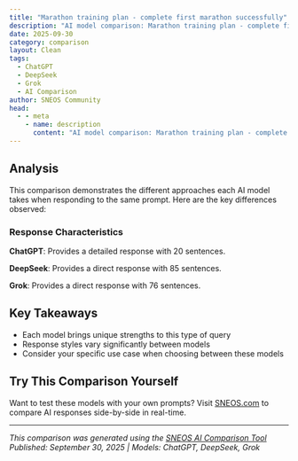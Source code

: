 ```yaml
---
title: "Marathon training plan - complete first marathon successfully"
description: "AI model comparison: Marathon training plan - complete first marathon successfully..."
date: 2025-09-30
category: comparison
layout: Clean
tags:
  - ChatGPT
  - DeepSeek
  - Grok
  - AI Comparison
author: SNEOS Community
head:
  - - meta
    - name: description
      content: "AI model comparison: Marathon training plan - complete first marathon successfully..."
---
```


<ChatComparison
  title="Marathon training plan - complete first marathon successfully"
  prompt="Marathon training plan - complete first marathon successfully"
  :responses='{
    "ChatGPT": "Certainly! Here\u2019s a comprehensive 16-week marathon training plan designed for first-time marathoners aiming to complete their first marathon successfully. The focus is on building endurance gradually, preventing injury, and preparing you both physically and mentally for race day.\n\n---\n\n### Beginner Marathon Training Plan (16 Weeks)\n\n#### Key Guidelines:\n- **Run days**: Focus on easy pace (conversational pace).\n- **Long runs**: Gradually increase distance to build endurance.\n- **Rest days**: Crucial for recovery.\n- **Cross-training (XT)**: Low-impact aerobic exercise like cycling, swimming, or elliptical.\n- **Strength training**: Optional 1-2 times per week; focus on core and legs.\n- **Listen to your body**: Avoid injury by resting or modifying as needed.\n- **Hydrate and fuel properly**: Practice race nutrition during long runs.\n\n---\n\n### Weekly Schedule Template\n\n| Day       | Workout                            |\n|-----------|----------------------------------|\n| Monday    | Rest or cross-training            |\n| Tuesday   | Easy run \u002B optional strength     |\n| Wednesday | Mid-distance run (moderate pace) |\n| Thursday  | Easy run or cross-training        |\n| Friday    | Rest                           |\n| Saturday  | Long run (gradually increasing)   |\n| Sunday    | Recovery run or rest              |\n\n---\n\n### Detailed 16-Week Plan\n\n| Week | Mon       | Tue               | Wed            | Thu               | Fri      | Sat (Long Run) | Sun (Recovery)           |\n|-------|------------|-------------------|----------------|-------------------|----------|----------------|-------------------------|\n| 1     | Rest       | 3 miles easy      | 2 miles easy    | 3 miles easy      | Rest     | 4 miles       | 2 miles or rest          |\n| 2     | Rest/XT    | 3 miles easy      | 2 miles easy    | 3 miles easy      | Rest     | 5 miles       | 2 miles or rest          |\n| 3     | Rest       | 3 miles easy      | 3 miles easy    | 3 miles easy      | Rest     | 6 miles       | 3 miles or rest          |\n| 4     | Rest/XT    | 3 miles easy      | 3 miles easy    | 3 miles easy      | Rest     | 7 miles       | 3 miles or rest          |\n| 5     | Rest       | 4 miles easy      | 3 miles easy    | 4 miles easy      | Rest     | 8 miles       | 3 miles or rest          |\n| 6     | Rest/XT    | 4 miles easy      | 3 miles easy    | 4 miles easy      | Rest     | 9 miles       | 3 miles or rest          |\n| 7     | Rest       | 4 miles easy      | 4 miles easy    | 4 miles easy      | Rest     | 10 miles      | 3 miles or rest          |\n| 8     | Rest/XT    | 4 miles easy      | 4 miles easy    | 4 miles easy      | Rest     | 11 miles      | 3 miles or rest          |\n| 9     | Rest       | 5 miles easy      | 4 miles easy    | 5 miles easy      | Rest     | 12 miles      | 3 miles or rest          |\n| 10    | Rest/XT    | 5 miles easy      | 4 miles easy    | 5 miles easy      | Rest     | 13 miles      | 3 miles or rest          |\n| 11    | Rest       | 5 miles easy      | 5 miles easy    | 5 miles easy      | Rest     | 14 miles      | 3 miles or rest          |\n| 12    | Rest/XT    | 5 miles easy      | 5 miles easy    | 5 miles easy      | Rest     | 15 miles      | 3 miles or rest          |\n| 13    | Rest       | 4 miles easy      | 4 miles easy    | 4 miles easy      | Rest     | 12 miles      | 3 miles or rest          |\n| 14    | Rest/XT    | 4 miles easy      | 3 miles easy    | 4 miles easy      | Rest     | 8 miles       | 3 miles or rest          |\n| 15    | Rest       | 3 miles easy      | 2 miles easy    | 3 miles easy      | Rest     | 6 miles       | 2 miles or rest          |\n| 16    | Rest       | 2 miles easy      | Rest           | Rest              | Rest     | Race Day! 26.2 miles  | Rest                 |\n\n---\n\n### Additional Tips:\n\n- **Pace:** Keep most runs at a comfortable conversational pace.\n- **Long runs:** Practice race-day nutrition (gels, hydration) during these runs.\n- **Cross-training:** Helps aerobic fitness while reducing injury risk.\n- **Taper:** Last 2-3 weeks reduce mileage to let body recover and gain strength.\n- **Shoes and gear:** Use proper running shoes and replace if worn out.\n- **Race day:** Start slow, hydrate often, and maintain steady pacing.\n\n---\n\nIf you want, I can help tailor this plan to your current fitness level, weekly availability, or specific goals. Good luck with your marathon training!",
    "DeepSeek": "Of course! Congratulations on taking on the incredible challenge of your first marathon. This is about more than just running; it\u0027s about dedication, perseverance, and a transformative journey.\n\nThis plan is designed for a beginner who can currently run about 3-4 miles comfortably. The goal is simple and powerful: **to cross the finish line healthy, strong, and with a smile.**\n\n### **Core Principles for Success**\n\n1.  **Consistency Over Speed:** The single most important factor is showing up for your runs, especially the long runs. Don\u0027t worry about your pace on most days.\n2.  **The Long Run is Sacred:** This is the cornerstone of marathon training. It builds endurance, mental toughness, and teaches your body to burn fat for fuel.\n3.  **Listen to Your Body:** Distinguish between discomfort (normal) and pain (a warning sign). It\u0027s better to take an extra rest day than to push through an injury.\n4.  **Respect the Taper:** The last 3 weeks are for recovery and storing energy. You will feel sluggish and doubt your training. **Trust the process.**\n\n---\n\n### **The 20-Week Beginner Marathon Plan**\n\nThis plan assumes a base of 3-4 miles. If you\u0027re not there yet, spend 4-6 weeks building up to that point before starting.\n\n**Key for Workouts:**\n*   **Easy Pace:** A comfortable, conversational pace. You could speak in full sentences.\n*   **Cross-Train (XT):** 30-45 minutes of low-impact exercise like cycling, swimming, elliptical, or strength training.\n*   **Rest:** Genuine rest. Your body repairs and gets stronger on these days.\n*   **Long Run (LR):** Always done at an easy, manageable pace.\n\n| Week | Monday | Tuesday | Wednesday | Thursday | Friday | Saturday | Sunday | **Total ~Mileage** |\n| :--- | :--- | :--- | :--- | :--- | :--- | :--- | :--- | :--- |\n| **1** | Rest | 3 mi Easy | 30 min XT | 3 mi Easy | Rest | 4 mi LR | Rest or Walk | **10 mi** |\n| **2** | Rest | 3 mi Easy | 30 min XT | 3 mi Easy | Rest | 5 mi LR | Rest or Walk | **11 mi** |\n| **3** | Rest | 3 mi Easy | 30 min XT | 3 mi Easy | Rest | 6 mi LR | Rest or Walk | **12 mi** |\n| **4** | Rest | 3 mi Easy | 30 min XT | 3 mi Easy | Rest | 4 mi LR | Rest or Walk | **10 mi** |\n| **5** | Rest | 3 mi Easy | 30 min XT | 3 mi Easy | Rest | 7 mi LR | Rest or Walk | **13 mi** |\n| **6** | Rest | 3 mi Easy | 30 min XT | 3 mi Easy | Rest | 8 mi LR | Rest or Walk | **14 mi** |\n| **7** | Rest | 3 mi Easy | 30 min XT | 3 mi Easy | Rest | 9 mi LR | Rest or Walk | **15 mi** |\n| **8** | Rest | 3 mi Easy | 30 min XT | 3 mi Easy | Rest | 6 mi LR | Rest or Walk | **12 mi** |\n| **9** | Rest | 4 mi Easy | 40 min XT | 4 mi Easy | Rest | 10 mi LR | Rest or Walk | **18 mi** |\n| **10**| Rest | 4 mi Easy | 40 min XT | 4 mi Easy | Rest | 11 mi LR | Rest or Walk | **19 mi** |\n| **11**| Rest | 4 mi Easy | 40 min XT | 4 mi Easy | Rest | 12 mi LR | Rest or Walk | **20 mi** |\n| **12**| Rest | 4 mi Easy | 40 min XT | 4 mi Easy | Rest | 8 mi LR | Rest or Walk | **16 mi** |\n| **13**| Rest | 4 mi Easy | 40 min XT | 4 mi Easy | Rest | 14 mi LR | Rest or Walk | **22 mi** |\n| **14**| Rest | 5 mi Easy | 45 min XT | 5 mi Easy | Rest | 16 mi LR | Rest or Walk | **26 mi** |\n| **15**| Rest | 5 mi Easy | 45 min XT | 5 mi Easy | Rest | 18 mi LR | Rest or Walk | **28 mi** |\n| **16**| Rest | 5 mi Easy | 45 min XT | 5 mi Easy | Rest | **20 mi LR** | Rest or Walk | **30 mi** |\n| **17**| Rest | 4 mi Easy | 30 min XT | 4 mi Easy | Rest | 12 mi LR | Rest or Walk | **20 mi** |\n| **18**| Rest | 3 mi Easy | 30 min XT | 3 mi Easy | Rest | 8 mi LR | Rest or Walk | **14 mi** |\n| **19**| Rest | 3 mi Easy | 20 min XT | 2 mi Easy | Rest | 4 mi LR | Rest | **9 mi** |\n| **20**| Rest | 2 mi Easy | Rest | 20 min Walk | Rest | **MARATHON!** | **CELEBRATE!** | **26.2 mi** |\n\n---\n\n### **Essential Components of Your Training**\n\n#### **1. Nutrition \u0026 Hydration: Fueling the Engine**\n*   **Daily:** Focus on a balanced diet rich in complex carbs (whole grains, oats, sweet potatoes), lean protein (chicken, fish, beans), and healthy fats (avocado, nuts).\n*   **Before Long Runs:** Eat a familiar, carb-based meal 2-3 hours before. A bagel with peanut butter or oatmeal with a banana are great options.\n*   **During Long Runs:** This is non-negotiable. You must practice your race-day fuel. Start taking in nutrition around 45-60 minutes in, and then every 30-45 minutes after.\n    *   **Options:** Energy gels, chews, sports beans, or even real food like dried fruit.\n    *   **Hydration:** Drink water or a sports drink consistently throughout your run. Don\u0027t wait until you\u0027re thirsty.\n*   **Recovery:** Within 30-60 minutes after a long run, consume a mix of protein and carbs (e.g., chocolate milk, a recovery shake, yogurt with fruit).\n\n#### **2. Strength Training \u0026 Injury Prevention**\n*   **Focus:** Core strength (planks, bridges), glutes, hips, and legs (bodyweight squats, lunges).\n*   **Frequency:** 2 times per week on your cross-training days is ideal.\n*   **Why:** Strong supporting muscles improve running form and prevent overuse injuries (like IT Band Syndrome or Runner\u0027s Knee).\n\n#### **3. The All-Important Gear**\n*   **Shoes:** Go to a specialty running store for a gait analysis. Do your long runs in the shoes you plan to race in. Buy them a few weeks before race day to break them in.\n*   **Clothing:** Wear technical, moisture-wicking fabrics (no cotton!). Practice your long runs in the exact outfit (shorts, shirt, socks) you plan to race in.\n*   **Other:** A hydration belt or vest for long runs, Body Glide (to prevent chafing), and a running watch or phone app to track your miles.\n\n#### **4. The Mental Game**\n*   **Break It Down:** Don\u0027t think \u002226.2 miles.\u0022 Think \u0022just the next mile,\u0022 or \u0022just to the next aid station.\u0022\n*   **Have a Mantra:** A simple phrase like \u0022You are strong,\u0022 or \u0022Relax and run,\u0022 can pull you through tough moments.\n*   **Visualize Success:** Picture yourself feeling strong in the final miles and crossing the finish line.\n\n---\n\n### **Race Week \u0026 Race Day Plan**\n\n**The Week Before (Taper):**\n*   You\u0027re done with hard training. Focus on sleep, hydration, and carb-loading (increasing carb intake while reducing fat/fiber).\n*   Lay out all your gear, pin your bib on your shirt, and plan how you\u0027re getting to the start.\n\n**Race Day:**\n*   **Breakfast:** Eat the same breakfast you practiced before your long runs, 2-3 hours before the start.\n*   **Gear:** Wear your tried-and-tested outfit. Use Body Glide everywhere things might rub.\n*   **Pacing:** **START SLOW.** The biggest beginner mistake is going out too fast with all the adrenaline. Your first few miles should feel *too easy*. You can always speed up later.\n*   **The Race Plan:**\n    *   **Miles 1-10:** Hold back. Enjoy the scenery. Stick to your planned pace.\n    *   **Miles 11-20:** Settle in. This is where your training pays off. Take your walk breaks at aid stations if you need to.\n    *   **Miles 21-26.2:** This is the mental battle. Dig deep. Use your mantra. Remember why you started. Smile\u2014it tricks your brain into feeling better!\n*   **After the Finish:** Keep moving slowly. Get your post-race food and water. Put on warm, dry clothes.",
    "Grok": "Creating a marathon training plan to complete your first marathon successfully requires a structured approach tailored to your fitness level, goals, and timeline. Below is a general 16-week training plan for a beginner runner aiming to finish their first marathon (26.2 miles/42.2 km). This plan assumes you can already run 3-5 miles (5-8 km) comfortably a few times a week. If you\u2019re starting from scratch, you may need a longer plan (20-24 weeks) to build a base.\n\n### Key Principles for First-Time Marathoners\n1. **Goal**: Focus on finishing the race, not a specific time. Build endurance and stay injury-free.\n2. **Gradual Progression**: Increase mileage slowly (no more than 10% per week) to avoid injury.\n3. **Rest and Recovery**: Include rest days and easy runs to allow your body to adapt.\n4. **Cross-Training**: Add strength training or low-impact activities (cycling, swimming) to improve overall fitness.\n5. **Nutrition \u0026 Hydration**: Practice fueling and hydration strategies during long runs to prepare for race day.\n6. **Listen to Your Body**: If you feel pain or excessive fatigue, rest or adjust the plan.\n\n### 16-Week Marathon Training Plan\n- **Weekly Mileage**: Starts at around 15-20 miles and peaks at 35-40 miles.\n- **Long Run**: Builds up to 20 miles (some plans go to 22, but 20 is often enough for beginners to avoid burnout).\n- **Pace**: Run at a conversational pace (you should be able to talk without gasping) for most runs, especially long runs.\n- **Rest Days**: Essential for recovery\u2014don\u2019t skip them!\n\n#### Weekly Structure Overview\n- **Monday**: Rest or cross-training (e.g., yoga, cycling)\n- **Tuesday**: Easy run\n- **Wednesday**: Easy run or cross-training\n- **Thursday**: Easy run or tempo run (faster pace for shorter distance)\n- **Friday**: Rest or light cross-training\n- **Saturday**: Long run (build endurance)\n- **Sunday**: Easy run or recovery run\n\n#### Detailed 16-Week Plan\n*Note: Mileages are approximate and can be adjusted based on your starting point or comfort level. All runs should be at an easy, conversational pace unless specified.*\n\n| Week | Mon       | Tue      | Wed      | Thu      | Fri      | Sat (Long Run) | Sun      | Total Miles |\n|------|-----------|----------|----------|----------|----------|----------------|----------|-------------|\n| 1    | Rest      | 3 mi     | 3 mi     | 3 mi     | Rest     | 6 mi           | 3 mi     | 18          |\n| 2    | Rest      | 3 mi     | 4 mi     | 3 mi     | Rest     | 8 mi           | 3 mi     | 21          |\n| 3    | Rest      | 4 mi     | 4 mi     | 4 mi     | Rest     | 10 mi          | 3 mi     | 25          |\n| 4    | Rest      | 4 mi     | 5 mi     | 4 mi     | Rest     | 12 mi          | 3 mi     | 28          |\n| 5    | Rest      | 5 mi     | 5 mi     | 5 mi     | Rest     | 10 mi          | 4 mi     | 29          |\n| 6    | Rest      | 5 mi     | 6 mi     | 5 mi     | Rest     | 14 mi          | 4 mi     | 34          |\n| 7    | Rest      | 6 mi     | 6 mi     | 6 mi     | Rest     | 16 mi          | 4 mi     | 38          |\n| 8    | Rest      | 6 mi     | 7 mi     | 6 mi     | Rest     | 18 mi          | 4 mi     | 41          |\n| 9    | Rest      | 6 mi     | 7 mi     | 6 mi     | Rest     | 14 mi          | 5 mi     | 38          |\n| 10   | Rest      | 7 mi     | 8 mi     | 7 mi     | Rest     | 20 mi          | 5 mi     | 47          |\n| 11   | Rest      | 7 mi     | 8 mi     | 7 mi     | Rest     | 16 mi          | 5 mi     | 43          |\n| 12   | Rest      | 8 mi     | 9 mi     | 8 mi     | Rest     | 22 mi          | 5 mi     | 52          |\n| 13   | Rest      | 8 mi     | 9 mi     | 8 mi     | Rest     | 16 mi          | 6 mi     | 47          |\n| 14   | Rest      | 8 mi     | 10 mi    | 8 mi     | Rest     | 20 mi          | 6 mi     | 52          |\n| 15   | Rest      | 6 mi     | 8 mi     | 6 mi     | Rest     | 12 mi          | 4 mi     | 36          |\n| 16   | Rest      | 4 mi     | 3 mi     | 2 mi     | Rest     | **Marathon!**  | Rest     | 35\u002B         |\n\n### Additional Notes on the Plan\n1. **Taper (Weeks 15-16)**: The last 2-3 weeks involve reduced mileage to let your body recover and peak for race day. Don\u2019t skip the taper\u2014it\u2019s crucial for feeling fresh.\n2. **Long Runs**: These are the backbone of marathon training. Practice race-day nutrition (gels, bars, or whatever you\u2019ll use) and hydration during runs over 10 miles. Aim to run on varied terrain if your race has hills.\n3. **Cross-Training**: If you\u2019re feeling sore, replace an easy run with cycling, swimming, or walking to reduce impact.\n4. **Pace Work (Optional)**: If you want to add variety, include a tempo run (a comfortably hard pace for 3-5 miles) on Thursdays starting Week 6.\n5. **Rest Days**: Use these for stretching, foam rolling, or light yoga to aid recovery.\n\n### Race Day Preparation\n- **Gear**: Test your shoes, socks, and clothing on long runs to avoid blisters or chafing. Break in shoes at least 4-6 weeks before the race (aim for 50-100 miles of wear).\n- **Fueling**: Eat a carb-heavy meal (pasta, rice) the night before, and have a light breakfast (toast, banana) 2-3 hours before the start. Sip water but don\u2019t overhydrate.\n- **Start Slow**: Many first-timers crash by going out too fast. Run the first half conservatively\u2014aim to \u201Cfeel good\u201D until at least mile 20.\n- **Mental Strategy**: Break the race into chunks (e.g., 5-mile segments) to stay motivated. The last 6 miles (the \u201Cwall\u201D) are often mental\u2014focus on small goals like reaching the next water station.\n- **Post-Race**: Walk around after finishing to avoid stiffness, hydrate, eat something, and rest. Full recovery can take 1-2 weeks.\n\n### Injury Prevention Tips\n- **Warm-Up/Cool-Down**: Spend 5-10 minutes walking or doing dynamic stretches before runs, and static stretches after.\n- **Strength Training**: Add bodyweight exercises (squats, lunges, planks) 1-2 times a week to build resilience.\n- **Footwear**: Replace running shoes every 300-500 miles (or sooner if they feel worn).\n- **Pain**: Don\u2019t ignore persistent pain\u2014consult a doctor or physical therapist if something feels off.\n\n### Adjusting the Plan\n- **If You\u2019re More Advanced**: Increase weekly mileage or add speed work (tempo runs, intervals) if you\u2019re comfortable.\n- **If You\u2019re Struggling**: Reduce mileage or add more rest days. Consider a run/walk strategy (e.g., run 4 minutes, walk 1 minute) during long runs and the race.\n- **Time Constraints**: If you can\u2019t fit in all runs, prioritize the long run and at least 1-2 shorter runs per week.\n\n### Sample Timeline to Race Day\n- **16-12 Weeks Out**: Build base mileage and endurance.\n- **11-8 Weeks Out**: Focus on longer runs, test nutrition strategies.\n- **7-4 Weeks Out**: Peak with your longest runs (20-22 miles).\n- **3-1 Weeks Out**: Taper and recover.\n- **Race Week**: Rest, stay hydrated, and visualize a successful race.\n\n### Motivation Tips\n- Join a local running group or find a training buddy for accountability.\n- Track progress in a journal or app (Strava, Garmin) to stay motivated.\n- Remember why you started\u2014whether it\u2019s personal growth, charity, or a bucket-list goal.\n\nBy following this plan and staying consistent, you\u2019ll be well-prepared to cross the finish line of your first marathon. If you have a specific race date, fitness level, or questions (e.g., about injuries or nutrition), let me know, and I can tailor the plan further! Good luck! \uD83C\uDFC3\u200D\u2642\uFE0F"
  }'
  published-date="22:46"
/>

## Analysis

This comparison demonstrates the different approaches each AI model takes when responding to the same prompt. Here are the key differences observed:

### Response Characteristics

**ChatGPT**: Provides a detailed response with 20 sentences. 

**DeepSeek**: Provides a direct response with 85 sentences. 

**Grok**: Provides a direct response with 76 sentences. 

## Key Takeaways

- Each model brings unique strengths to this type of query
- Response styles vary significantly between models
- Consider your specific use case when choosing between these models

## Try This Comparison Yourself

Want to test these models with your own prompts? Visit [SNEOS.com](https://sneos.com) to compare AI responses side-by-side in real-time.

---

*This comparison was generated using the [SNEOS AI Comparison Tool](https://sneos.com)*
*Published: September 30, 2025 | Models: ChatGPT, DeepSeek, Grok*
